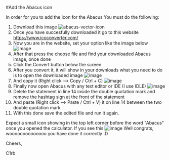 #Add the Abacus icon


In order for you to add the icon for the Abacus
You must do the following: 
1. Download this image ![abacus-vector-icon](https://user-images.githubusercontent.com/94433281/147398524-9b268d5e-9522-438c-ac66-4fce0c86d4df.jpg)
2. Once you have succesfully downloaded it go to this website https://www.icoconverter.com/
3. Now you are in the website, set your option like the image below ![image](https://user-images.githubusercontent.com/94433281/147398556-16455d66-3d0c-4beb-88b4-93bd0535c1a1.png)
4. After that press the choose file and find your downloaded Abacus image, once done
5. Click the Convert button below the screen 
6. After you convert it, it will show in your downloads what you need to do is to open the downloaded image ![image](https://user-images.githubusercontent.com/94433281/147398715-806bdca9-83f1-4d62-911f-da1f6032eccd.png)
7. And copy it (Right click --> Copy / Ctrl + C) ![image](https://user-images.githubusercontent.com/94433281/147398727-50480def-dbf3-4a9f-832f-c7499df3e897.png)
8. Finally now open Abacus with any text editor or IDE (I use IDLE) ![image](https://user-images.githubusercontent.com/94433281/147398789-34d029b7-ced9-4bc5-a171-f9e6c68a0b46.png)
9. Delete the statement in line 14 inside the double quotation mark and remove the hashtag sign at the front of the statement 
10. And paste (Right click --> Paste / Ctrl + V) it on line 14 between the two double quotation mark 
11. With this done save the edited file and run it again.

Expect a small icon showing in the top left corner before the word "Abacus" once you opened the calculator. If you see this ![image](https://user-images.githubusercontent.com/94433281/147398824-d3423028-0fd0-47de-86bd-241169a17181.png) 
Well congrats, woooooooooooooo you have done it correctly :D

Cheers,

C1rb
